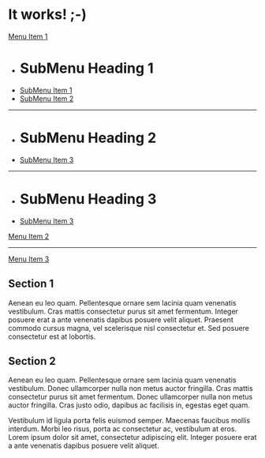 # It works! ;-)


[Menu Item 1]()

  * # SubMenu Heading 1
  * [SubMenu Item 1](about.md)
  * [SubMenu Item 2](download.md)
  - - - -
  * # SubMenu Heading 2
  * [SubMenu Item 3](about.md)
  - - - -
  * # SubMenu Heading 3
  * [SubMenu Item 3](download.md)

[Menu Item 2](about.md)
- - - -
[Menu Item 3](download.md)


## Section 1

Aenean eu leo quam. Pellentesque ornare sem lacinia quam venenatis vestibulum. Cras mattis consectetur purus sit amet fermentum. Integer posuere erat a ante venenatis dapibus posuere velit aliquet. Praesent commodo cursus magna, vel scelerisque nisl consectetur et. Sed posuere consectetur est at lobortis.


## Section 2

Aenean eu leo quam. Pellentesque ornare sem lacinia quam venenatis vestibulum. Donec ullamcorper nulla non metus auctor fringilla. Cras mattis consectetur purus sit amet fermentum. Donec ullamcorper nulla non metus auctor fringilla. Cras justo odio, dapibus ac facilisis in, egestas eget quam.

Vestibulum id ligula porta felis euismod semper. Maecenas faucibus mollis interdum. Morbi leo risus, porta ac consectetur ac, vestibulum at eros. Lorem ipsum dolor sit amet, consectetur adipiscing elit. Integer posuere erat a ante venenatis dapibus posuere velit aliquet.



